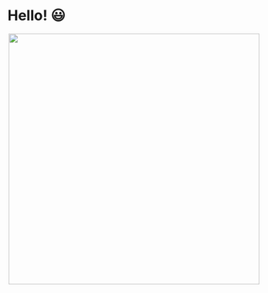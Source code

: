 # Hello! :smiley:

<p align="center">
  <img width="500" src="https://github-readme-stats.vercel.app/api?username=LoganLaFollette&show_icons=true&theme=dark&count_private=true" alt="">
</p>

